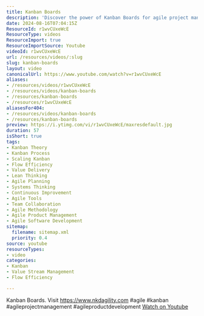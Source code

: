 ```yaml
---
title: Kanban Boards
description: 'Discover the power of Kanban Boards for agile project management! Streamline your workflow and boost productivity. Visit nkdagility.com for more! #agile #kanban'
date: 2024-08-16T07:04:15Z
ResourceId: r1wvCUxeWcE
ResourceType: videos
ResourceImport: true
ResourceImportSource: Youtube
videoId: r1wvCUxeWcE
url: /resources/videos/:slug
slug: kanban-boards
layout: video
canonicalUrl: https://www.youtube.com/watch?v=r1wvCUxeWcE
aliases:
- /resources/videos/r1wvCUxeWcE
- /resources/videos/kanban-boards
- /resources/kanban-boards
- /resources/r1wvCUxeWcE
aliasesFor404:
- /resources/videos/kanban-boards
- /resources/kanban-boards
preview: https://i.ytimg.com/vi/r1wvCUxeWcE/maxresdefault.jpg
duration: 57
isShort: true
tags:
- Kanban Theory
- Kanban Process
- Scaling Kanban
- Flow Efficiency
- Value Delivery
- Lean Thinking
- Agile Planning
- Systems Thinking
- Continuous Improvement
- Agile Tools
- Team Collaboration
- Agile Methodology
- Agile Product Management
- Agile Software Development
sitemap:
  filename: sitemap.xml
  priority: 0.4
source: youtube
resourceTypes:
- video
categories:
- Kanban
- Value Stream Management
- Flow Efficiency

---
```

 Kanban Boards. Visit https://www.nkdagility.com #agile #kanban #agileprojectmanagement #agileproductdevelopment 
 [Watch on Youtube](https://www.youtube.com/watch?v=r1wvCUxeWcE)
